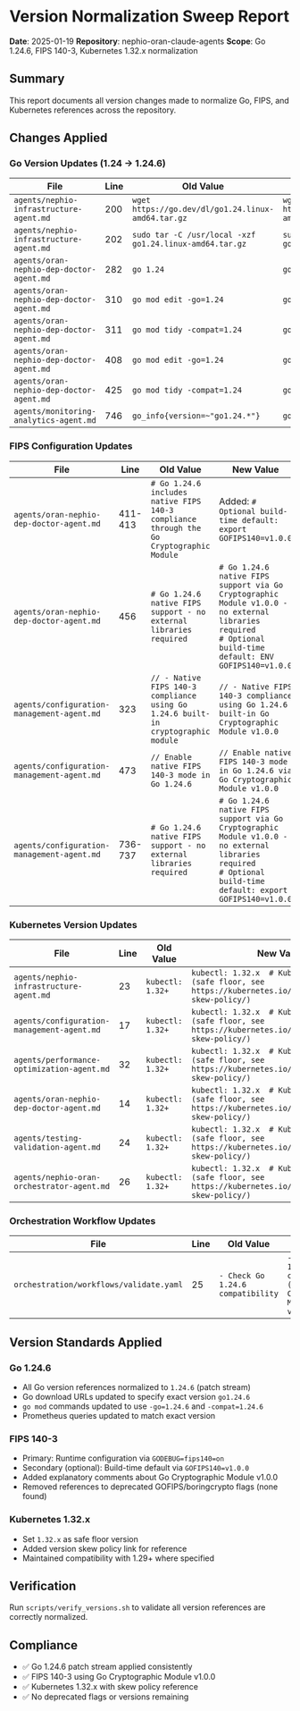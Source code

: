 # Version Normalization Sweep Report

**Date**: 2025-01-19
**Repository**: nephio-oran-claude-agents
**Scope**: Go 1.24.6, FIPS 140-3, Kubernetes 1.32.x normalization

## Summary

This report documents all version changes made to normalize Go, FIPS, and Kubernetes references across the repository.

## Changes Applied

### Go Version Updates (1.24 → 1.24.6)

| File | Line | Old Value | New Value |
|------|------|-----------|-----------|
| `agents/nephio-infrastructure-agent.md` | 200 | `wget https://go.dev/dl/go1.24.linux-amd64.tar.gz` | `wget https://go.dev/dl/go1.24.6.linux-amd64.tar.gz` |
| `agents/nephio-infrastructure-agent.md` | 202 | `sudo tar -C /usr/local -xzf go1.24.linux-amd64.tar.gz` | `sudo tar -C /usr/local -xzf go1.24.6.linux-amd64.tar.gz` |
| `agents/oran-nephio-dep-doctor-agent.md` | 282 | `go 1.24` | `go 1.24.6` |
| `agents/oran-nephio-dep-doctor-agent.md` | 310 | `go mod edit -go=1.24` | `go mod edit -go=1.24.6` |
| `agents/oran-nephio-dep-doctor-agent.md` | 311 | `go mod tidy -compat=1.24` | `go mod tidy -compat=1.24.6` |
| `agents/oran-nephio-dep-doctor-agent.md` | 408 | `go mod edit -go=1.24` | `go mod edit -go=1.24.6` |
| `agents/oran-nephio-dep-doctor-agent.md` | 425 | `go mod tidy -compat=1.24` | `go mod tidy -compat=1.24.6` |
| `agents/monitoring-analytics-agent.md` | 746 | `go_info{version=~"go1.24.*"}` | `go_info{version=~"go1.24.6"}` |

### FIPS Configuration Updates

| File | Line | Old Value | New Value |
|------|------|-----------|-----------|
| `agents/oran-nephio-dep-doctor-agent.md` | 411-413 | `# Go 1.24.6 includes native FIPS 140-3 compliance through the Go Cryptographic Module` | Added: `# Optional build-time default: export GOFIPS140=v1.0.0` |
| `agents/oran-nephio-dep-doctor-agent.md` | 456 | `# Go 1.24.6 native FIPS support - no external libraries required` | `# Go 1.24.6 native FIPS support via Go Cryptographic Module v1.0.0 - no external libraries required`<br>`# Optional build-time default: ENV GOFIPS140=v1.0.0` |
| `agents/configuration-management-agent.md` | 323 | `// - Native FIPS 140-3 compliance using Go 1.24.6 built-in cryptographic module` | `// - Native FIPS 140-3 compliance using Go 1.24.6 built-in Go Cryptographic Module v1.0.0` |
| `agents/configuration-management-agent.md` | 473 | `// Enable native FIPS 140-3 mode in Go 1.24.6` | `// Enable native FIPS 140-3 mode in Go 1.24.6 via Go Cryptographic Module v1.0.0` |
| `agents/configuration-management-agent.md` | 736-737 | `# Go 1.24.6 native FIPS support - no external libraries required` | `# Go 1.24.6 native FIPS support via Go Cryptographic Module v1.0.0 - no external libraries required`<br>`# Optional build-time default: export GOFIPS140=v1.0.0` |

### Kubernetes Version Updates

| File | Line | Old Value | New Value |
|------|------|-----------|-----------|
| `agents/nephio-infrastructure-agent.md` | 23 | `kubectl: 1.32+` | `kubectl: 1.32.x  # Kubernetes 1.32.x (safe floor, see https://kubernetes.io/releases/version-skew-policy/)` |
| `agents/configuration-management-agent.md` | 17 | `kubectl: 1.32+` | `kubectl: 1.32.x  # Kubernetes 1.32.x (safe floor, see https://kubernetes.io/releases/version-skew-policy/)` |
| `agents/performance-optimization-agent.md` | 32 | `kubectl: 1.32+` | `kubectl: 1.32.x  # Kubernetes 1.32.x (safe floor, see https://kubernetes.io/releases/version-skew-policy/)` |
| `agents/oran-nephio-dep-doctor-agent.md` | 14 | `kubectl: 1.32+` | `kubectl: 1.32.x  # Kubernetes 1.32.x (safe floor, see https://kubernetes.io/releases/version-skew-policy/)` |
| `agents/testing-validation-agent.md` | 24 | `kubectl: 1.32+` | `kubectl: 1.32.x  # Kubernetes 1.32.x (safe floor, see https://kubernetes.io/releases/version-skew-policy/)` |
| `agents/nephio-oran-orchestrator-agent.md` | 26 | `kubectl: 1.32+` | `kubectl: 1.32.x  # Kubernetes 1.32.x (safe floor, see https://kubernetes.io/releases/version-skew-policy/)` |

### Orchestration Workflow Updates

| File | Line | Old Value | New Value |
|------|------|-----------|-----------|
| `orchestration/workflows/validate.yaml` | 25 | `- Check Go 1.24.6 compatibility` | `- Check Go 1.24.6 compatibility (with Go Cryptographic Module v1.0.0)` |

## Version Standards Applied

### Go 1.24.6
- All Go version references normalized to `1.24.6` (patch stream)
- Go download URLs updated to specify exact version `go1.24.6`
- `go mod` commands updated to use `-go=1.24.6` and `-compat=1.24.6`
- Prometheus queries updated to match exact version

### FIPS 140-3
- Primary: Runtime configuration via `GODEBUG=fips140=on`
- Secondary (optional): Build-time default via `GOFIPS140=v1.0.0`
- Added explanatory comments about Go Cryptographic Module v1.0.0
- Removed references to deprecated GOFIPS/boringcrypto flags (none found)

### Kubernetes 1.32.x
- Set `1.32.x` as safe floor version
- Added version skew policy link for reference
- Maintained compatibility with 1.29+ where specified

## Verification

Run `scripts/verify_versions.sh` to validate all version references are correctly normalized.

## Compliance

- ✅ Go 1.24.6 patch stream applied consistently
- ✅ FIPS 140-3 using Go Cryptographic Module v1.0.0
- ✅ Kubernetes 1.32.x with skew policy reference
- ✅ No deprecated flags or versions remaining